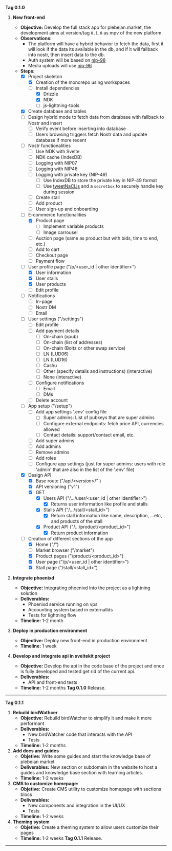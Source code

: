 **Tag 0.1.0** 
1. **New front-end**
	- **Objective:** Develop the full stack app for plebeian.market, the development aims at version/tag `0.1.0` as mpv of the new platform.
	- **Observations**:
		- The platform will have a hybrid behavior to fetch the data, first it will look if the data its available in the db, and if it will fallback into nostr, then insert data to the db.
		- Auth system will be based on [nip-98](https://github.com/nostr-protocol/nips/blob/master/98.md) 
		- Media uploads will use [nip-96](https://github.com/nostr-protocol/nips/blob/master/96.md)
	- **Steps:** 
		- [x] Project skeleton
			- [x] Creation of the monorepo using workspaces
			- [ ] Install dependencies
				- [x] Drizzle
				- [x] NDK
				- [ ] js-lightning-tools
		- [x] Create database and tables
		- [ ] Design hybrid mode to fetch data from database with fallback to Nostr and insert
			- [ ] Verify event before inserting into database
			- [ ] Users browsing triggers fetch Nostr data and update database if more recent
		- [ ] Nostr functionalities
			- [ ] Use NDK with Svelte
			- [ ] NDK cache (IndexDB)
			- [ ] Logging with NIP07
			- [ ] Logging with NIP46
			- [ ] Logging with private key (NIP-49)
				- [ ] Use IndexDB to store the private key in NIP-49 format
				- [ ] Use [tweetNaCl.js](https://www.npmjs.com/package/tweetnacl) and a `secretbox` to securely handle key during session
			- [ ] Create stall
			- [ ] Add product
			- [ ] User sign-up and onboarding
		- [ ] E-commerce functionalities
			- [x] Product page
				- [ ] Implement variable products
				- [ ] Image carrousel
			- [ ] Auction page (same as product but with bids, time to end, etc.)
			- [ ] Add to cart
			- [ ] Checkout page
			- [ ] Payment flow
		- [ ] User profile page ("/p/<user_id | other identifier>")
			- [x] User information
			- [x] User stalls
			- [x] User products
			- [ ] Edit profile
		- [ ] Notifications
			- [ ] In-page
			- [ ] Nostr DM
			- [ ] Email
		- [ ] User settings ("/settings")
			- [ ] Edit profile
			- [ ] Add payment details
				- [ ] On-chain (xpub)
				- [ ] On-chain (list of addresses)
				- [ ] On-chain (Boltz or other swap service)
				- [ ] LN (LUD06)
				- [ ] LN (LUD16)
				- [ ] Cashu
				- [ ] Other (specify details and instructions) (interactive)
				- [ ] None (interactive)
			- [ ] Configure notifications
				- [ ] Email
				- [ ] DMs
			- [ ] Delete account
		- [ ] App setup ("/setup")
			- [ ] Add app settings '.env' config file
				- [ ] Super admins: List of pubkeys that are super admins
				- [ ] Configure external endpoints: fetch price API, currencies allowed
				- [ ] Contact details: support/contact email, etc.
			- [ ] Add super admins
			- [ ] Add admins
			- [ ] Remove admins
			- [ ] Add roles
			- [ ] Configure app settings (just for super admins: users with role 'admin' that are also in the list of the '.env' file)

		- [x] Design API
			- [x] Base route ("/api/<_version_>/" )
			- [x] API versioning ("v1")
			- [x] GET
				- [x] Users API ("/.../user/<user_id | other identifier>")
					- [x] Returns user information like profile and stalls
				- [x] Stalls API ("/.../stall/<stall_id>")
					- [x] Return stall information like name, description, ...etc, and products of the stall
				- [x] Product API ("/.../product/<product_id>")
					- [x] Return product information
		- [ ] Creation of different sections of the app
			- [x] Home ("/")
			- [ ] Market browser ("/market") 
			- [x] Product pages ("/product/<product_id>")
			- [x] User page ("/p/<user_id | other identifier>")
			- [x] Stall page ("/stall/<stall_id>")

1.  **Integrate phoenixd**
	-  **Objective:** Integrating phoenixd into the project as a lightning solution
	-  **Deliverables:**
	   - Phoenixd service running on vps
	   - Accounting system based in externalIds
	   - Tests for lightning flow
	-  **Timeline:** 1-2 month

2.  **Deploy in production environment**
	-  **Objective:** Deploy new front-end in production environment
	-  **Timeline:** 1 week

3.  **Develop and integrate api in sveltekit project**
	-  **Objective:** Develop the api in the code base of the project and once is fully developed and tested get rid of the current api.
	- **Deliverables:** 
	   - API and front-end tests
	-  **Timeline:** 1-2 months
**Tag 0.1.0** Release.
---

**Tag 0.1.1** 
1. **Rebuild birdWathcer**
	-  **Objective:** Rebuild birdWatcher to simplify it and make it more performant
	-  **Deliverables:**
	    -  New birdWatcher code that interacts with the API
	    - Tests
	-  **Timeline:** 1-2 months
2. **Add docs and guides** 
	- **Objetive:** Write some guides and start the knowledge base of plebeian market
	- **Deliverables:** New section or subdomain in the website to host a guides and knowledge base section with learning articles.
	- **Timeline:** 1-2 weeks
3. **CMS to customize homepage:**
	- **Objetive:** Create CMS utility to customize homepage with sections blocs
	- **Deliverables:** 
		- New components and integration in the UI/UX
		- Tests
	- **Timeline:** 1-2 weeks
4. **Theming system**
	- **Objetive:** Create a theming system to allow users customize their pages
	- **Timeline:** 1-2 weeks
**Tag 0.1.1** Release.
---
